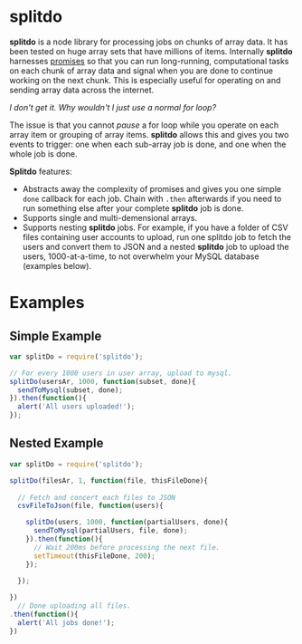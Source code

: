 # splitdo
**splitdo** is a node library for processing jobs on chunks of array data.  It has been tested on huge array sets that have millions of items. Internally **splitdo** harnesses [promises](https://github.com/kriskowal/q) so that you can run long-running, computational tasks on each chunk of array data and signal when you are done to continue working on the next chunk.  This is especially useful for operating on and sending array data across the internet.

*I don't get it. Why wouldn't I just use a normal for loop?*

The issue is that you cannot _pause_ a for loop while you operate on each array item or grouping of array items.  **splitdo** allows this and gives you two events to trigger: one when each sub-array job is done, and one when the whole job is done. 

**Splitdo** features:

* Abstracts away the complexity of promises and gives you one simple `done` callback for each job.  Chain with `.then` afterwards if you need to run something else after your complete **splitdo** job is done.
* Supports single and multi-demensional arrays.
* Supports nesting **splitdo** jobs.  For example, if you have a folder of CSV files containing user accounts to upload, run one splitdo job to fetch the users and convert them to JSON and a nested **splitdo** job to upload the users, 1000-at-a-time, to not overwhelm your MySQL database (examples below).

# Examples

## Simple Example
```javascript
var splitDo = require('splitdo');

// For every 1000 users in user array, upload to mysql.
splitDo(usersAr, 1000, function(subset, done){
  sendToMysql(subset, done);
}).then(function(){
  alert('All users uploaded!');
});
```

## Nested Example
```javascript
var splitDo = require('splitdo');

splitDo(filesAr, 1, function(file, thisFileDone){
  
  // Fetch and concert each files to JSON
  csvFileToJson(file, function(users){

    splitDo(users, 1000, function(partialUsers, done){
      sendToMysql(partialUsers, file, done);
    }).then(function(){
      // Wait 200ms before processing the next file.
      setTimeout(thisFileDone, 200);
    });

  });
    
})
  // Done uploading all files.
.then(function(){
  alert('All jobs done!');
})
```

